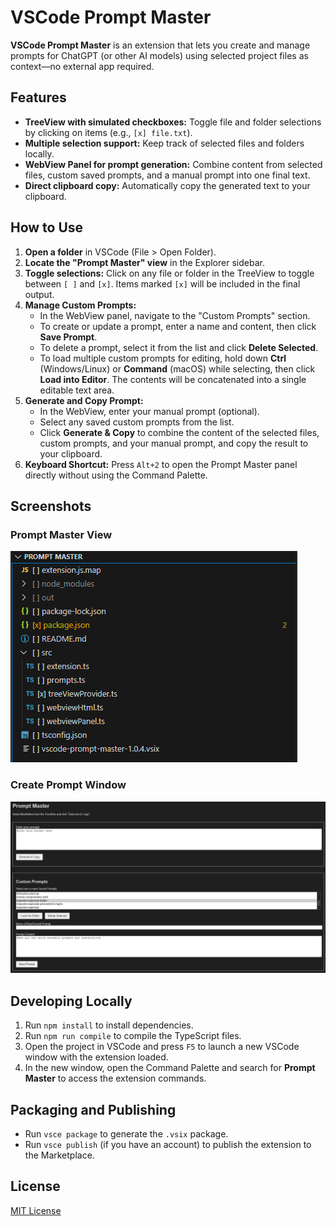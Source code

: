 # VSCode Prompt Master

**VSCode Prompt Master** is an extension that lets you create and manage prompts for ChatGPT (or other AI models) using selected project files as context—no external app required.

## Features

- **TreeView with simulated checkboxes:** Toggle file and folder selections by clicking on items (e.g., `[x] file.txt`).
- **Multiple selection support:** Keep track of selected files and folders locally.
- **WebView Panel for prompt generation:** Combine content from selected files, custom saved prompts, and a manual prompt into one final text.
- **Direct clipboard copy:** Automatically copy the generated text to your clipboard.

## How to Use

1. **Open a folder** in VSCode (File > Open Folder).
2. **Locate the "Prompt Master" view** in the Explorer sidebar.
3. **Toggle selections:** Click on any file or folder in the TreeView to toggle between `[ ]` and `[x]`. Items marked `[x]` will be included in the final output.
4. **Manage Custom Prompts:**
   - In the WebView panel, navigate to the "Custom Prompts" section.
   - To create or update a prompt, enter a name and content, then click **Save Prompt**.
   - To delete a prompt, select it from the list and click **Delete Selected**.
   - To load multiple custom prompts for editing, hold down **Ctrl** (Windows/Linux) or **Command** (macOS) while selecting, then click **Load into Editor**. The contents will be concatenated into a single editable text area.
5. **Generate and Copy Prompt:**
   - In the WebView, enter your manual prompt (optional).
   - Select any saved custom prompts from the list.
   - Click **Generate & Copy** to combine the content of the selected files, custom prompts, and your manual prompt, and copy the result to your clipboard.
6. **Keyboard Shortcut:** Press `Alt+2` to open the Prompt Master panel directly without using the Command Palette.

## Screenshots

### Prompt Master View

![Prompt Master View](images/prompt-master-view.png)

### Create Prompt Window

![Create Prompt Window](images/create-prompt-window.png)

## Developing Locally

1. Run `npm install` to install dependencies.
2. Run `npm run compile` to compile the TypeScript files.
3. Open the project in VSCode and press `F5` to launch a new VSCode window with the extension loaded.
4. In the new window, open the Command Palette and search for **Prompt Master** to access the extension commands.

## Packaging and Publishing

- Run `vsce package` to generate the `.vsix` package.
- Run `vsce publish` (if you have an account) to publish the extension to the Marketplace.

## License

[MIT License](https://mit-license.org/)
